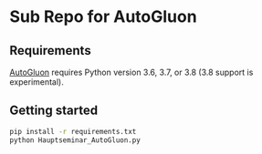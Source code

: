 # Sub Repo for AutoGluon

## Requirements
[AutoGluon](https://github.com/awslabs/autogluon) requires Python version 3.6, 3.7, or 3.8 (3.8 support is experimental).

## Getting started
```bash
pip install -r requirements.txt
python Hauptseminar_AutoGluon.py
```
